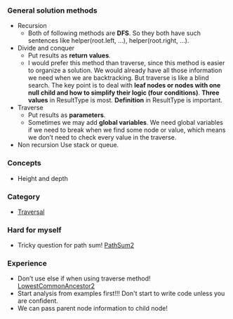 ### General solution methods
- Recursion
	- Both of following methods are __DFS__. So they both have such sentences like helper(root.left, …), helper(root.right, …).
- Divide and conquer
	- Put results as __return values__.
	- I would prefer this method than traverse, since this method is easier to organize a solution. We would already have all those information we need when we are backtracking. But traverse is like a blind search. The key point is to deal with __leaf nodes or nodes with one null child and how to simplify their logic (four conditions)__. __Three values__ in ResultType is most. __Definition__ in ResultType is important.
- Traverse
	- Put results as __parameters__. 
	- Sometimes we may add __global variables__. We need global variables if we need to break when we find some node or value, which means we don’t need to check every value in the traverse.
- Non recursion
	Use stack or queue.
### Concepts
- Height and depth
### Category
* [Traversal][1]
### Hard for myself
- Tricky question for path sum! [PathSum2][3]
### Experience
- Don’t use else if when using traverse method! [LowestCommonAncestor2][2]
- Start analysis from examples first!!! Don't start to write code unless you are confident.
- We can pass parent node information to child node!

[1]:	Traversal/traversal.md
[2]:	http://lintcode.com/en/problem/lowest-common-ancestor-ii/
[3]:	http://lintcode.com/en/problem/binary-tree-path-sum-ii/